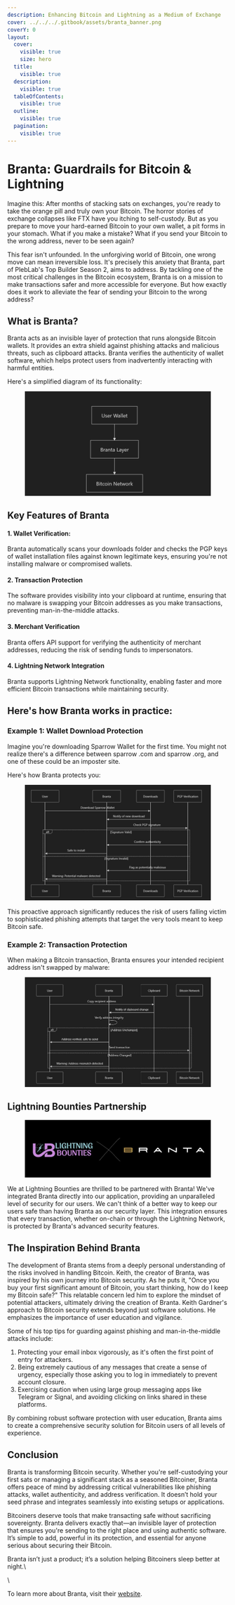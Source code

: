 ```yaml
---
description: Enhancing Bitcoin and Lightning as a Medium of Exchange
cover: ../../../.gitbook/assets/branta_banner.png
coverY: 0
layout:
  cover:
    visible: true
    size: hero
  title:
    visible: true
  description:
    visible: true
  tableOfContents:
    visible: true
  outline:
    visible: true
  pagination:
    visible: true
---
```


# Branta: Guardrails for Bitcoin & Lightning

Imagine this: After months of stacking sats on exchanges, you're ready to take the orange pill and truly own your Bitcoin. The horror stories of exchange collapses like FTX have you itching to self-custody. But as you prepare to move your hard-earned Bitcoin to your own wallet, a pit forms in your stomach. What if you make a mistake? What if you send your Bitcoin to the wrong address, never to be seen again?

This fear isn't unfounded. In the unforgiving world of Bitcoin, one wrong move can mean irreversible loss. It's precisely this anxiety that Branta, part of PlebLab's Top Builder Season 2, aims to address. By tackling one of the most critical challenges in the Bitcoin ecosystem, Branta is on a mission to make transactions safer and more accessible for everyone. But how exactly does it work to alleviate the fear of sending your Bitcoin to the wrong address?

## What is Branta?

Branta acts as an invisible layer of protection that runs alongside Bitcoin wallets. It provides an extra shield against phishing attacks and malicious threats, such as clipboard attacks. Branta verifies the authenticity of wallet software, which helps protect users from inadvertently interacting with harmful entities.

Here's a simplified diagram of its functionality:

<figure><img src="../../../.gitbook/assets/branta_diagram_simple.JPG" alt=""><figcaption></figcaption></figure>

## **Key Features of Branta**

#### **1. Wallet Verification:**

Branta automatically scans your downloads folder and checks the PGP keys of wallet installation files against known legitimate keys, ensuring you're not installing malware or compromised wallets.

#### **2. Transaction Protection**

The software provides visibility into your clipboard at runtime, ensuring that no malware is swapping your Bitcoin addresses as you make transactions, preventing man-in-the-middle attacks.

#### **3. Merchant Verification**

Branta offers API support for verifying the authenticity of merchant addresses, reducing the risk of sending funds to impersonators.

#### **4. Lightning Network Integration**

Branta supports Lightning Network functionality, enabling faster and more efficient Bitcoin transactions while maintaining security.

## Here's how Branta works in practice:

### **Example 1: Wallet Download Protection**

Imagine you're downloading Sparrow Wallet for the first time. You might not realize there's a difference between sparrow .com and sparrow .org, and one of these could be an imposter site.

Here's how Branta protects you:

<figure><img src="../../../.gitbook/assets/branta_diagram_detailed.JPG" alt=""><figcaption></figcaption></figure>

This proactive approach significantly reduces the risk of users falling victim to sophisticated phishing attempts that target the very tools meant to keep Bitcoin safe.

### **Example 2: Transaction Protection**

When making a Bitcoin transaction, Branta ensures your intended recipient address isn't swapped by malware:

<figure><img src="../../../.gitbook/assets/branta_diagram_transaction_protection.JPG" alt=""><figcaption></figcaption></figure>

## **Lightning Bounties Partnership**

<figure><img src="../../../.gitbook/assets/branta_lb_partnership.JPG" alt=""><figcaption></figcaption></figure>

We at Lightning Bounties are thrilled to be partnered with Branta! We've integrated Branta directly into our application, providing an unparalleled level of security for our users. We can't think of a better way to keep our users safe than having Branta as our security layer. This integration ensures that every transaction, whether on-chain or through the Lightning Network, is protected by Branta's advanced security features.

## **The Inspiration Behind Branta**

The development of Branta stems from a deeply personal understanding of the risks involved in handling Bitcoin. Keith, the creator of Branta, was inspired by his own journey into Bitcoin security. As he puts it, "Once you buy your first significant amount of Bitcoin, you start thinking, how do I keep my Bitcoin safe?" This relatable concern led him to explore the mindset of potential attackers, ultimately driving the creation of Branta. Keith Gardner's approach to Bitcoin security extends beyond just software solutions. He emphasizes the importance of user education and vigilance.

Some of his top tips for guarding against phishing and man-in-the-middle attacks include:

1. Protecting your email inbox vigorously, as it's often the first point of entry for attackers.
2. Being extremely cautious of any messages that create a sense of urgency, especially those asking you to log in immediately to prevent account closure.
3. Exercising caution when using large group messaging apps like Telegram or Signal, and avoiding clicking on links shared in these platforms.

By combining robust software protection with user education, Branta aims to create a comprehensive security solution for Bitcoin users of all levels of experience.

## Conclusion

Branta is transforming Bitcoin security. Whether you're self-custodying your first sats or managing a significant stack as a seasoned Bitcoiner, Branta offers peace of mind by addressing critical vulnerabilities like phishing attacks, wallet authenticity, and address verification. It doesn’t hold your seed phrase and integrates seamlessly into existing setups or applications.

Bitcoiners deserve tools that make transacting safe without sacrificing sovereignty. Branta delivers exactly that—an invisible layer of protection that ensures you're sending to the right place and using authentic software. It’s simple to add, powerful in its protection, and essential for anyone serious about securing their Bitcoin.

Branta isn’t just a product; it’s a solution helping Bitcoiners sleep better at night.\


\


To learn more about Branta, visit their [website](https://www.branta.pro/).
